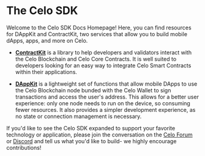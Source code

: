 # The Celo SDK

Welcome to the Celo SDK Docs Homepage! Here, you can find resources for DAppKit and ContractKit, two services that allow you to build mobile dApps, apps, and more on Celo.

- **[ContractKit](contractkit/README.md)** is a library to help developers and validators interact with the Celo Blockchain and Celo Core Contracts. It is well suited to developers looking for an easy way to integrate Celo Smart Contracts within their applications.

- **[DAppKit](dappkit/README.md)** is a lightweight set of functions that allow mobile DApps to use the Celo Blockchain node bunded with the Celo Wallet to sign transactions and access the user's address. This allows for a better user experience: only one node needs to run on the device, so consuming fewer resources. It also provides a simpler development experience, as no state or connection management is necessary.

If you'd like to see the Celo SDK expanded to support your favorite technology or application, please join the conversation on the [Celo Forum](https://forum.celo.org/c/applications-and-ecosystem-development) or [Discord](https://discordapp.com/channels/600834479145353243/600839784700837926) and tell us what you'd like to build- we highly encourage contributions!
